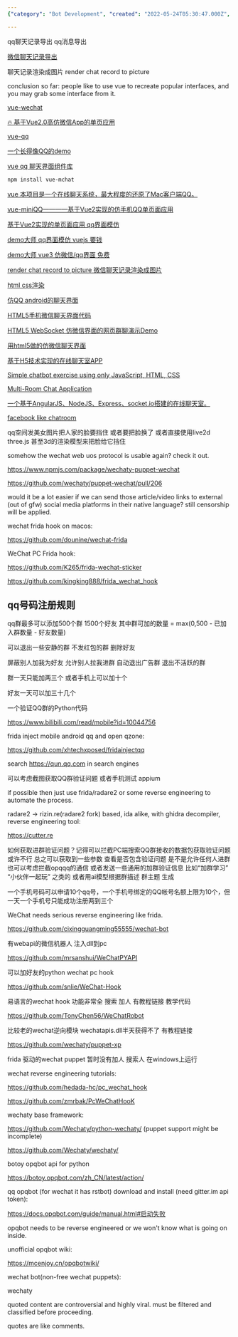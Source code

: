 ```yaml
---
{"category": "Bot Development", "created": "2022-05-24T05:30:47.000Z", "date": "2022-05-24 05:30:47", "description": "This article provides insights on creating QQ-style chat interfaces using Vue, and offers a list of useful GitHub repositories for WeChat API, bot development, and reverse engineering tools. It emphasizes the significance of implementing content filtering and classification to prevent any potential controversies.", "modified": "2022-08-18T07:49:16.823Z", "tags": ["chatbot", "conversation", "information gathering", "pyjom", "scraping", "video generator"], "title": "QQ 微信 信息提取 bot搭建"}

---
```


qq聊天记录导出 qq消息导出

[微信聊天记录导出](https://github.com/ppwwyyxx/wechat-dump)

聊天记录渲染成图片 render chat record to picture

conclusion so far: people like to use vue to recreate popular interfaces, and you may grab some interface from it.

[vue-wechat](https://github.com/useryangtao/vue-wechat)

[🔥 基于Vue2.0高仿微信App的单页应用](https://github.com/zhaohaodang/vue-WeChat)

[vue-qq](https://github.com/lensh/vue-qq)

[一个长得像QQ的demo](https://github.com/lensh/vue-qq)

[vue qq 聊天界面组件库](https://blog.csdn.net/weixin_45783387/article/details/121595190)

```bash
npm install vue-mchat

```

[vue 本项目是一个在线聊天系统，最大程度的还原了Mac客户端QQ。](https://github.com/likaia/chat-system)

[vue-miniQQ————基于Vue2实现的仿手机QQ单页面应用](https://github.com/jiangqizheng/vue-MiniQQ)

[基于Vue2实现的单页面应用 qq界面模仿](https://github.com/lvzhenbang/vue2-qq)

[demo大师 qq界面模仿 vuejs 要钱](http://www.demodashi.com/demo/12539.html)

[demo大师 vue3 仿微信/qq界面 免费](http://www.demodashi.com/demo/17893.html)

[render chat record to picture 微信聊天记录渲染成图片](https://github.com/ppwwyyxx/wechat-dump/blob/master/dump-html.py)

[html css渲染](https://blog.csdn.net/weixin_42298415/article/details/117871213)

[仿QQ android的聊天界面](https://github.com/zb-tjw/imooc_tuling)

[HTML5手机微信聊天界面代码](https://blog.csdn.net/weixin_30745553/article/details/98240195)

[HTML5 WebSocket 仿微信界面的网页群聊演示Demo](https://gitee.com/ydq/WebChat?_from=gitee_search)

[用html5做的仿微信聊天界面](https://gitee.com/qjx378/wxchat?_from=gitee_search)

[基于H5技术实现的在线聊天室APP](https://github.com/helpcode/chat-room)

[Simple chatbot exercise using only JavaScript, HTML, CSS](https://github.com/sylviapap/chatbot)

[Multi-Room Chat Application](https://github.com/uditalias/chat-nodejs)

[一个基于AngularJS、NodeJS、Express、socket.io搭建的在线聊天室。](https://github.com/sheila1227/ChatRoom-AngularJS)

[facebook like chatroom](https://github.com/shaadomanthra/facebook-like-chat)

qq空间发美女图片把人家的脸要挡住 或者要把脸换了 或者直接使用live2d three.js 甚至3d的渲染模型来把脸给它挡住

somehow the wechat web uos protocol is usable again? check it out.

https://www.npmjs.com/package/wechaty-puppet-wechat

https://github.com/wechaty/puppet-wechat/pull/206

would it be a lot easier if we can send those article/video links to external (out of gfw) social media platforms in their native language? still censorship will be applied.

wechat frida hook on macos:

https://github.com/dounine/wechat-frida

WeChat PC Frida hook:

https://github.com/K265/frida-wechat-sticker

https://github.com/kingking888/frida_wechat_hook

## qq号码注册规则

qq群最多可以添加500个群 1500个好友 其中群可加的数量 = max(0,500 - 已加入群数量 - 好友数量)

可以退出一些安静的群 不发红包的群 删除好友

屏蔽别人加我为好友 允许别人拉我进群 自动退出广告群 退出不活跃的群

群一天只能加两三个 或者手机上可以加十个

好友一天可以加三十几个

一个验证QQ群的Python代码

https://www.bilibili.com/read/mobile?id=10044756

frida inject mobile android qq and open qzone:

https://github.com/xhtechxposed/fridainjectqq

search https://qun.qq.com in search engines

可以考虑截图获取QQ群验证问题 或者手机测试 appium

if possible then just use frida/radare2 or some reverse engineering to automate the process.

radare2 -> rizin.re(radare2 fork) based, ida alike, with ghidra decompiler, reverse engineering tool:

https://cutter.re

如何获取进群验证问题？记得可以拦截PC端搜索QQ群接收的数据包获取验证问题 或许不行 总之可以获取到一些参数 查看是否包含验证问题 是不是允许任何人进群 也可以考虑拦截opqqq的通信 或者发送一些通用的加群验证信息 比如“加群学习” “小伙伴一起玩” 之类的 或者用ai模型根据群描述 群主题 生成

一个手机号码可以申请10个qq号，一个手机号绑定的QQ帐号名额上限为10个，但一天一个手机号只能成功注册两到三个

WeChat needs serious reverse engineering like frida.

https://github.com/cixingguangming55555/wechat-bot

有webapi的微信机器人 注入dll到pc

https://github.com/mrsanshui/WeChatPYAPI

可以加好友的python wechat pc hook

https://github.com/snlie/WeChat-Hook

易语言的wechat hook 功能非常全 搜索 加人 有教程链接 教学代码

https://github.com/TonyChen56/WeChatRobot

比较老的wechat逆向模块 wechatapis.dll半天获得不了 有教程链接

https://github.com/wechaty/puppet-xp

frida 驱动的wechat puppet 暂时没有加人 搜索人 在windows上运行

wechat reverse engineering tutorials:

https://github.com/hedada-hc/pc_wechat_hook

https://github.com/zmrbak/PcWeChatHooK

wechaty base framework:

https://github.com/Wechaty/python-wechaty/ (puppet support might be incomplete)

https://github.com/Wechaty/wechaty/

botoy opqbot api for python

https://botoy.opqbot.com/zh_CN/latest/action/

qq opqbot (for wechat it has rstbot) download and install (need gitter.im api token):

https://docs.opqbot.com/guide/manual.html#启动失败

opqbot needs to be reverse engineered or we won't know what is going on inside.

unofficial opqbot wiki:

https://mcenjoy.cn/opqbotwiki/

wechat bot(non-free wechat puppets):

wechaty

quoted content are controversial and highly viral. must be filtered and classified before proceeding.

quotes are like comments.
